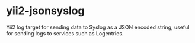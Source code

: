 # yii2-jsonsyslog
Yii2 log target for sending data to Syslog as a JSON encoded string, useful for sending logs to services such as Logentries.
